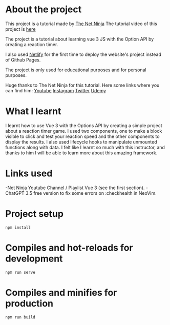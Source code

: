# About the project
This project is a tutorial made by [The Net Ninja](https://www.youtube.com/playlist?list=PL4cUxeGkcC9hYYGbV60Vq3IXYNfDk8At1)
The tutorial video of this project is [here](https://youtu.be/bc6czIBLKTg)

The project is a tutorial about learning vue 3 JS with the Option API by creating
a reaction timer.

I also used [Netlify](https://www.netlify.com/) for the first time to deploy
the website's project instead of Github Pages. 

The project is only used for educational purposes and for personal purposes.

Huge thanks to The Net Ninja for this tutorial. 
Here some links where you can find him:
[Youtube](https://www.youtube.com/@NetNinja)
[Instagram](https://www.instagram.com/thenetninja/)
[Twitter](https://twitter.com/thenetninjauk)
[Udemy](https://www.udemy.com/user/47fd83f6-5e4a-4e87-a0f0-519ac51f91b6/)


# What I learnt 

I learnt how to use Vue 3 with the Options API by creating a simple project
about a reaction timer game. I used two components, one to make a block visible
to click and test your reaction speed and the other components to display the 
results.
I also used lifecycle hooks to manipulate unmounted functions along with data.
I felt like I learnt so much with this instructor, and thanks to him I will be
able to learn more about this amazing framework.


# Links used 
-Net Ninja Youtube Channel / Playlist Vue 3 (see the first section).
-ChatGPT 3.5 free version to fix some errors on :checkhealth in NeoVim.


# Project setup

`npm install`

# Compiles and hot-reloads for development 

`npm run serve`

# Compiles and minifies for production 

`npm run build`


